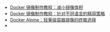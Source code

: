 - [Docker 镜像制作教程：减小镜像体积 ](https://icloudnative.io/posts/docker-images-part1-reducing-image-size/)
- [Docker 镜像制作教程：针对不同语言的精简策略](https://icloudnative.io/posts/docker-images-part2-details-specific-to-different-languages)
- [Docker Alpine：轻量级容器镜像的终极选择](https://icloudnative.io/posts/alpine-vs-distroless-vs-busybox/)
-